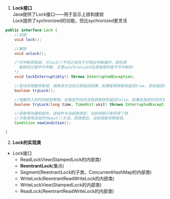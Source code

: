 1. **Lock接口**    
Java提供了Lock接口——用于显示上锁和接锁   
Lock提供了sychronized的功能，但比sychronized更灵活     

```java
public interface Lock {
    //加锁
    void lock();

    //解锁
    void unlock();

    /*可中断获取锁，与lock()不同之处在于可响应中断操作，即在获
      取锁的过程中可中断，注意synchronized在获取锁时是不可中断的
    */
    void lockInterruptibly() throws InterruptedException;

    //尝试非阻塞获取锁，调用该方法后立即返回结果，如果能够获取则返回true，否则返回false
    boolean tryLock();

    //根据传入的时间段获取锁，在指定时间内没有获取锁则返回false，如果在指定时间内当前线程未被中并断获取到锁则返回true
    boolean tryLock(long time, TimeUnit unit) throws InterruptedException;

    //获取等待通知组件，该组件与当前锁绑定，当前线程只有获得了锁
    //才能调用该组件的wait()方法，而调用后，当前线程将释放锁。
    Condition newCondition();

}
```  

2. **Lock的实现类**  
* Lock接口  
  * ReadLockView(StampedLock的内部类)
  * **ReentrantLock**(重点)
  * Segment(ReentrantLock的子类，ConcurrentHashMap的内部类)
  * WriteLock(ReentrantReadWriteLock的内部类)
  * WriteLockView(StampedLock的内部类)
  * ReadLock(ReentrantReadWriteLock的内部类)  